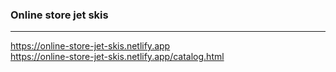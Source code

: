 ### Online store jet skis
---
https://online-store-jet-skis.netlify.app  
https://online-store-jet-skis.netlify.app/catalog.html  


